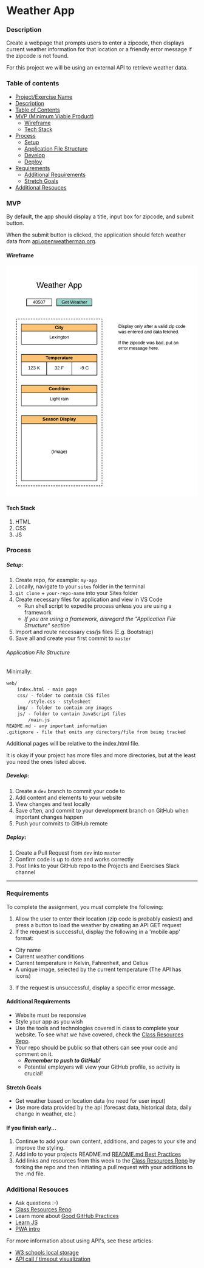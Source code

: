 # Weather App

### Description

Create a webpage that prompts users to enter a zipcode, then displays current weather information for that location or a friendly error message if the zipcode is not found.

For this project we will be using an external API to retrieve weather data.


### Table of contents

<!--ts-->

- [Project/Exercise Name](#Weather-App)
- [Description](#Description)
- [Table of Contents](#table-of-contents)
- [MVP (Minimum Viable Product)](#MVP)
  - [Wireframe](#Wireframe)
  - [Tech Stack](#Tech-Stack)
- [Process](#process)
  - [Setup](#Setup)
  - [Application File Structure](#Application-File-Structure)
  - [Develop](#Develop)
  - [Deploy](#Deploy)
- [Requirements](#Requirements)
  - [Additional Requirements](#Additional-Requirements)
  - [Stretch Goals](#Stretch-Goals)
- [Additional Resouces](#Additional-Resouces)
  <!--te-->

### MVP

By default, the app should display a title, input box for zipcode, and submit button.

When the submit button is clicked, the application should fetch weather data from [api.openweathermap.org](api.openweathermap.org).

#### Wireframe

![weather-app.png](../wireframes/weather-app.png)

#### Tech Stack

1. HTML
2. CSS
3. JS

### Process

##### Setup:

1. Create repo, for example: `my-app`
2. Locally, navigate to your `sites` folder in the terminal
3. `git clone` + `your-repo-name` into your Sites folder
4. Create necessary files for application and view in VS Code
   - Run shell script to expedite process unless you are using a framework
   - _If you are using a framework, disregard the "Application File Structure" section_
5. Import and route necessary css/js files (E.g. Bootstrap)
6. Save all and create your first commit to `master`

###### Application File Structure

Minimally:

```
web/
    index.html - main page
    css/ - folder to contain CSS files
        /style.css - stylesheet
    img/ - folder to contain any images
    js/ - folder to contain JavaScript files
        /main.js
README.md - any important information
.gitignore - file that omits any directory/file from being tracked
```

Additional pages will be relative to the index.html file.

It is okay if your project has more files and more directories, but at the least you need the ones listed above.

##### Develop:

1. Create a `dev` branch to commit your code to
2. Add content and elements to your website
3. View changes and test locally
4. Save often, and commit to your development branch on GitHub when important changes happen
5. Push your commits to GitHub remote

##### Deploy:

1. Create a Pull Request from `dev` into `master`
2. Confirm code is up to date and works correctly
3. Post links to your GitHub repo to the Projects and Exercises Slack channel

---

### Requirements

To complete the assignment, you must complete the following:

1. Allow the user to enter their location (zip code is probably easiest) and press a button to load the weather by creating an API GET request
2. If the request is successful, display the following in a 'mobile app' format:
  - City name
  - Current weather conditions
  - Current temperature in Kelvin, Fahrenheit, and Celius
  - A unique image, selected by the current temperature (The API has icons)
3. If the request is unsuccessful, display a specific error message.

#### Additional Requirements

- Website must be responsive
- Style your app as you wish
- Use the tools and technologies covered in class to complete your website. To see what we have covered, check the [Class Resources Repo](https://github.com/bootcamp-students/Resources).
- Your repo should be public so that others can see your code and comment on it.
  - _**Remember to push to GitHub!**_
  - Potential employers will view your GitHub profile, so activity is crucial!

#### Stretch Goals

- Get weather based on location data (no need for user input)
- Use more data provided by the api (forecast data, historical data, daily change in weather, etc.)


#### If you finish early...

1. Continue to add your own content, additions, and pages to your site and improve the styling.
2. Add info to your projects README.md [README.md Best Practices](https://gist.github.com/PurpleBooth/109311bb0361f32d87a2)
3. Add links and resources from this week to the [Class Resources Repo](https://github.com/bootcamp-students/Resources) by forking the repo and then initiating a pull request with your additions to the .md file.

### Additional Resouces

- Ask questions :-)
- [Class Resources Repo](https://github.com/bootcamp-students/Resources)
- Learn more about [Good GitHub Practices](https://guides.github.com)
- [Learn JS](https://www.w3schools.com/js/)
- [PWA intro](https://developers.google.com/web/fundamentals/codelabs/your-first-pwapp/)

For more information about using API's, see these articles:

- [W3 schools local storage](https://www.w3schools.com/html/html5_webstorage.asp)
- [API call / timeout visualization](http://latentflip.com/loupe/?code=JC5vbignYnV0dG9uJywgJ2NsaWNrJywgZnVuY3Rpb24gb25DbGljaygpIHsKICAgIHNldFRpbWVvdXQoZnVuY3Rpb24gdGltZXIoKSB7CiAgICAgICAgY29uc29sZS5sb2coJ1lvdSBjbGlja2VkIHRoZSBidXR0b24hJyk7ICAgIAogICAgfSwgMjAwMCk7Cn0pOwoKY29uc29sZS5sb2coIkhpISIpOwoKc2V0VGltZW91dChmdW5jdGlvbiB0aW1lb3V0KCkgewogICAgY29uc29sZS5sb2coIkNsaWNrIHRoZSBidXR0b24hIik7Cn0sIDUwMDApOwoKY29uc29sZS5sb2coIldlbGNvbWUgdG8gbG91cGUuIik7!!!PGJ1dHRvbj5DbGljayBtZSE8L2J1dHRvbj4%3D)

